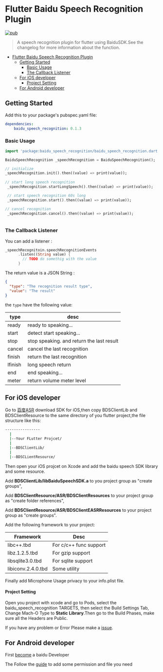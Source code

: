 # Flutter Baidu Speech Recognition Plugin 

[![pub](https://img.shields.io/pub/v/baidu_speech_recognition.svg?style=flat-square)](https://pub.dartlang.org/packages/baidu_speech_recognition)

>A speech recognition plugin for flutter using BaiduSDK.See the changelog for more information about the function.

- [Flutter Baidu Speech Recognition Plugin](#flutter-baidu-speech-recognition-plugin)
  - [Getting Started](#getting-started)
    - [Basic Usage](#basic-usage)
    - [The Callback Listener](#the-callback-listener)
  - [For iOS developer](#for-ios-developer)
      - [Project Setting](#project-setting)
  - [For Android developer](#for-android-developer)

## Getting Started

Add this to your package's pubspec.yaml file:
```yaml
dependencies:
    baidu_speech_recognition: 0.1.3
```

### Basic Usage

```dart
import 'package:baidu_speech_recognition/baidu_speech_recognition.dart';

BaiduSpeechRecognition _speechRecognition = BaiduSpeechRecognition();

// initialize 
_speechRecognition.init().then((value) => print(value));
 
// start long speech recognition 
 _speechRecognition.startLongSpeech().then((value) => print(value)); 

 // start speech recognition 60s long
 _speechRecognition.start().then((value) => print(value));  

// cancel recognition 
 _speechRecognition.cancel().then((value) => print(value));
  
```

### The Callback Listener
You can add a listener :
```dart
_speechRecognitoin.speechRecognitionEvents
      .listen((String value) {
        // TODO do somethig with the value
      }
```

The return value is a JSON String :
```json
{
  "type": "The recognition result type",
  "value": "The result"
}
```
the `type` have the following value:

| type | desc |
|---|---|
|ready|ready to speaking...|
|start|detect start speaking...|
|stop|stop speaking. and return the last result|
|cancel|cancel the last recognition|
|finish|return the last recognition|
|lfinish|long speech return|
|end|end speaking...|
|meter|return volume meter level|

## For iOS developer
Go to [百度ASR](http://ai.baidu.com/sdk#asr) download SDK for iOS,then copy BDSClientLib and BDSClientResource to the same directory of you flutter project,the file structure like this:
```bash
----------------
  |
  |--Your FLutter Projcet/
  |
  |--BDSClientLib/
  |
  |--BDSCLientResource/
```

Then open your iOS projcet on Xcode and add the baidu speech SDK library and some resource.

Add **BDSClientLib/libBaiduSpeechSDK.a** to you project group as "create groups",

Add **BDSClientResource/ASR/BDSClientResources** to your project group as "create folder references",

Add **BDSClientResource/ASR/BDSClientEASRResources** to your project group as "create groups".

Add the following framework to your project:

| Framework | Desc |
| --------- | ---- |
| libc++.tbd | For c/c++ func support |
| libz.1.2.5.tbd | For gzip support |
| libsqlite3.0.tbd | For sqlite support |
| libiconv.2.4.0.tbd | Some utility |

Finally add Microphone Usage privacy to your info.plist file.

#### Project Setting
Open you project with xcode and go to Pods, select the baidu_speech_recognition TARGETS, then select the Build Settings Tab, Change Mach-O Type to **Static Library**.Then go to the Build Phases, make sure all the Headers are Public.

If you have any problem or Error Please make a [issue](https://github.com/soragui/flutter_baidu_speech_plugin/issues).


## For Android developer

First [become](https://ai.baidu.com/docs#/Begin/top) a baidu Developer

The Follow the [guide](https://ai.baidu.com/docs#/ASR-Android-SDK/55389ffa) to add some permission and file you need